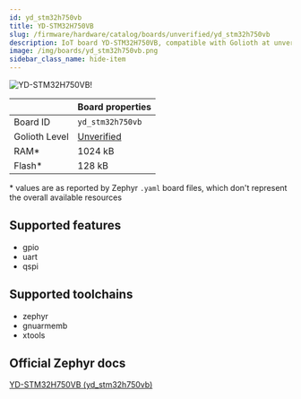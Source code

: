 ```yaml
---
id: yd_stm32h750vb
title: YD-STM32H750VB
slug: /firmware/hardware/catalog/boards/unverified/yd_stm32h750vb
description: IoT board YD-STM32H750VB, compatible with Golioth at unverified level.
image: /img/boards/yd_stm32h750vb.png
sidebar_class_name: hide-item
---
```


[//]: # (This is an auto-generated file, do not edit! Changes to it will be lost upon re-generation)

![YD-STM32H750VB!](/img/boards/yd_stm32h750vb.png "YD-STM32H750VB")

|                | Board properties     |
| -------------  | -------------------- |
| Board ID       | `yd_stm32h750vb` |
| Golioth Level  | [Unverified](/firmware/hardware#unverified-boards) |
| RAM*           | 1024 kB |
| Flash*         | 128 kB |

\* values are as reported by Zephyr `.yaml` board files, which don't represent the overall available resources



## Supported features

* gpio
* uart
* qspi

## Supported toolchains

* zephyr
* gnuarmemb
* xtools

## Official Zephyr docs

[YD-STM32H750VB (yd_stm32h750vb)](https://docs.zephyrproject.org/latest/boards/vcc-gnd/yd_stm32h750vb/doc/index.html)
